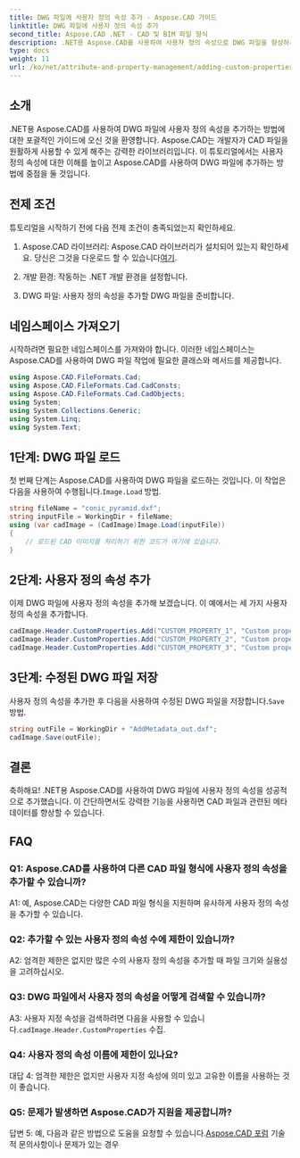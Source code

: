 ```yaml
---
title: DWG 파일에 사용자 정의 속성 추가 - Aspose.CAD 가이드
linktitle: DWG 파일에 사용자 정의 속성 추가
second_title: Aspose.CAD .NET - CAD 및 BIM 파일 형식
description: .NET용 Aspose.CAD를 사용하여 사용자 정의 속성으로 DWG 파일을 향상하세요. 단계별 가이드에 따라 의미 있는 메타데이터를 쉽게 추가하세요.
type: docs
weight: 11
url: /ko/net/attribute-and-property-management/adding-custom-properties-to-dwg/
---
```

## 소개

.NET용 Aspose.CAD를 사용하여 DWG 파일에 사용자 정의 속성을 추가하는 방법에 대한 포괄적인 가이드에 오신 것을 환영합니다. Aspose.CAD는 개발자가 CAD 파일을 원활하게 사용할 수 있게 해주는 강력한 라이브러리입니다. 이 튜토리얼에서는 사용자 정의 속성에 대한 이해를 높이고 Aspose.CAD를 사용하여 DWG 파일에 추가하는 방법에 중점을 둘 것입니다.

## 전제 조건

튜토리얼을 시작하기 전에 다음 전제 조건이 충족되었는지 확인하세요.

1.  Aspose.CAD 라이브러리: Aspose.CAD 라이브러리가 설치되어 있는지 확인하세요. 당신은 그것을 다운로드 할 수 있습니다[여기](https://releases.aspose.com/cad/net/).

2. 개발 환경: 작동하는 .NET 개발 환경을 설정합니다.

3. DWG 파일: 사용자 정의 속성을 추가할 DWG 파일을 준비합니다.

## 네임스페이스 가져오기

시작하려면 필요한 네임스페이스를 가져와야 합니다. 이러한 네임스페이스는 Aspose.CAD를 사용하여 DWG 파일 작업에 필요한 클래스와 메서드를 제공합니다.

```csharp
using Aspose.CAD.FileFormats.Cad;
using Aspose.CAD.FileFormats.Cad.CadConsts;
using Aspose.CAD.FileFormats.Cad.CadObjects;
using System;
using System.Collections.Generic;
using System.Linq;
using System.Text;
```

## 1단계: DWG 파일 로드

 첫 번째 단계는 Aspose.CAD를 사용하여 DWG 파일을 로드하는 것입니다. 이 작업은 다음을 사용하여 수행됩니다.`Image.Load` 방법.

```csharp
string fileName = "conic_pyramid.dxf";
string inputFile = WorkingDir + fileName;
using (var cadImage = (CadImage)Image.Load(inputFile))
{
    // 로드된 CAD 이미지를 처리하기 위한 코드가 여기에 있습니다.
}
```

## 2단계: 사용자 정의 속성 추가

이제 DWG 파일에 사용자 정의 속성을 추가해 보겠습니다. 이 예에서는 세 가지 사용자 정의 속성을 추가합니다.

```csharp
cadImage.Header.CustomProperties.Add("CUSTOM_PROPERTY_1", "Custom property test 1");
cadImage.Header.CustomProperties.Add("CUSTOM_PROPERTY_2", "Custom property test 2");
cadImage.Header.CustomProperties.Add("CUSTOM_PROPERTY_3", "Custom property test 3");
```

## 3단계: 수정된 DWG 파일 저장

 사용자 정의 속성을 추가한 후 다음을 사용하여 수정된 DWG 파일을 저장합니다.`Save` 방법.

```csharp
string outFile = WorkingDir + "AddMetadata_out.dxf";
cadImage.Save(outFile);
```

## 결론

축하해요! .NET용 Aspose.CAD를 사용하여 DWG 파일에 사용자 정의 속성을 성공적으로 추가했습니다. 이 간단하면서도 강력한 기능을 사용하면 CAD 파일과 관련된 메타데이터를 향상할 수 있습니다.

## FAQ

### Q1: Aspose.CAD를 사용하여 다른 CAD 파일 형식에 사용자 정의 속성을 추가할 수 있습니까?

A1: 예, Aspose.CAD는 다양한 CAD 파일 형식을 지원하며 유사하게 사용자 정의 속성을 추가할 수 있습니다.

### Q2: 추가할 수 있는 사용자 정의 속성 수에 제한이 있습니까?

A2: 엄격한 제한은 없지만 많은 수의 사용자 정의 속성을 추가할 때 파일 크기와 실용성을 고려하십시오.

### Q3: DWG 파일에서 사용자 정의 속성을 어떻게 검색할 수 있습니까?

 A3: 사용자 지정 속성을 검색하려면 다음을 사용할 수 있습니다.`cadImage.Header.CustomProperties` 수집.

### Q4: 사용자 정의 속성 이름에 제한이 있나요?

대답 4: 엄격한 제한은 없지만 사용자 지정 속성에 의미 있고 고유한 이름을 사용하는 것이 좋습니다.

### Q5: 문제가 발생하면 Aspose.CAD가 지원을 제공합니까?

 답변 5: 예, 다음과 같은 방법으로 도움을 요청할 수 있습니다.[Aspose.CAD 포럼](https://forum.aspose.com/c/cad/19) 기술적 문의사항이나 문제가 있는 경우